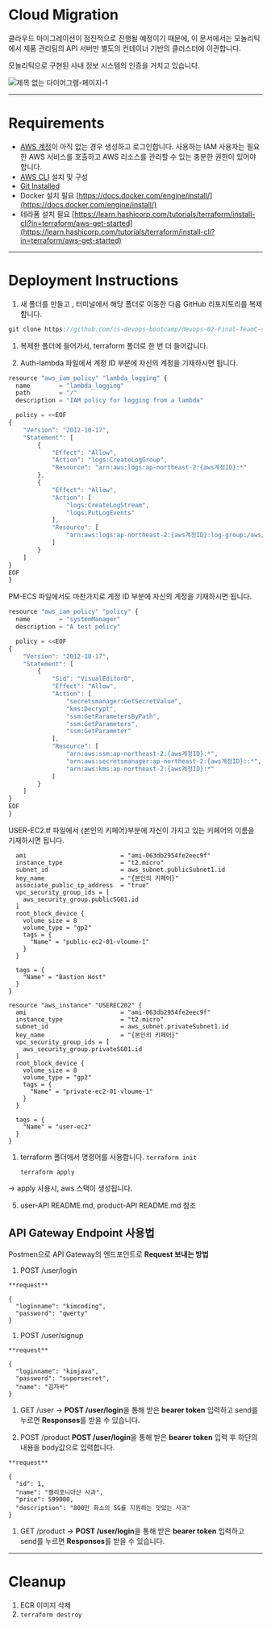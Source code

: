 # Cloud Migration

클라우드 마이그레이션이 점진적으로 진행될 예정이기 때문에, 이 문서에서는 모놀리틱에서 제품 관리팀의 API 서버만 별도의 컨테이너 기반의 클러스터에 이관합니다.

모놀리틱으로 구현된 사내 정보 시스템의 인증을 거치고 있습니다.

![제목 없는 다이어그램-페이지-1](https://user-images.githubusercontent.com/103630651/184686524-264d0bc4-3f04-492e-9242-899d906c6e12.jpg)


---

# ****Requirements****

- [AWS 계정](https://portal.aws.amazon.com/gp/aws/developer/registration/index.html)이 아직 없는 경우 생성하고 로그인합니다. 사용하는 IAM 사용자는 필요한 AWS 서비스를 호출하고 AWS 리소스를 관리할 수 있는 충분한 권한이 있어야 합니다.
- [AWS CLI](https://docs.aws.amazon.com/cli/latest/userguide/install-cliv2.html) 설치 및 구성
- [Git Installed](https://git-scm.com/book/en/v2/Getting-Started-Installing-Git)
- Docker 설치 필요 
[https://docs.docker.com/engine/install/](https://docs.docker.com/engine/install/)
- 테라폼 설치 필요
[https://learn.hashicorp.com/tutorials/terraform/install-cli?in=terraform/aws-get-started](https://learn.hashicorp.com/tutorials/terraform/install-cli?in=terraform/aws-get-started)

---

# ****Deployment Instructions****

1. 새 폴더를 만들고 , 터미널에서 해당 폴더로 이동한 다음 GitHub 리포지토리를 복제합니다.

```jsx
git clone https://github.com/cs-devops-bootcamp/devops-02-Final-TeamC-scenario2.git
```

1. 복제한 폴더에 들어가서, terraform 폴더로 한 번 더 들어갑니다.

1. Auth-lambda 파일에서 계정 ID 부분에 자신의 계정을 기재하시면 됩니다.

```jsx
resource "aws_iam_policy" "lambda_logging" { 
  name        = "lambda_logging"
  path        = "/"
  description = "IAM policy for logging from a lambda"

  policy = <<EOF
{
    "Version": "2012-10-17",
    "Statement": [
        {
            "Effect": "Allow",
            "Action": "logs:CreateLogGroup",
            "Resource": "arn:aws:logs:ap-northeast-2:{aws계정ID}:*"
        },
        {
            "Effect": "Allow",
            "Action": [
                "logs:CreateLogStream",
                "logs:PutLogEvents"
            ],
            "Resource": [
                "arn:aws:logs:ap-northeast-2:{aws계정ID}:log-group:/aws/lambda/auth:*"
            ]
        }
    ]
}
EOF
}
```

PM-ECS 파일에서도 마찬가지로 계정 ID 부분에 자신의 계정을 기재하시면 됩니다.

```jsx
resource "aws_iam_policy" "policy" {
  name        = "systemManager"
  description = "A test policy"

  policy = <<EOF
{
    "Version": "2012-10-17",
    "Statement": [
        {
            "Sid": "VisualEditor0",
            "Effect": "Allow",
            "Action": [
                "secretsmanager:GetSecretValue",
                "kms:Decrypt",
                "ssm:GetParametersByPath",
                "ssm:GetParameters",
                "ssm:GetParameter"
            ],
            "Resource": [
                "arn:aws:ssm:ap-northeast-2:{aws계정ID}:*",
                "arn:aws:secretsmanager:ap-northeast-2:{aws계정ID}::*",
                "arn:aws:kms:ap-northeast-2:{aws계정ID}:*"
            ]
        }
    ]
}
EOF
}

```

USER-EC2.tf 파일에서 {본인의 키페어}부분에 자신이 가지고 있는 키페어의 이름을 기재하시면 됩니다.

```resource "aws_instance" "USEREC201" {
  ami                          = "ami-063db2954fe2eec9f"
  instance_type                = "t2.micro"
  subnet_id                    = aws_subnet.publicSubnet1.id
  key_name                     = "{본인의 키페어}"
  associate_public_ip_address  = "true"
  vpc_security_group_ids = [
    aws_security_group.publicSG01.id
  ]
  root_block_device {
    volume_size = 8
    volume_type = "gp2"
    tags = {
      "Name" = "public-ec2-01-vloume-1"
    }
  }

  tags = {
    "Name" = "Bastion Host"
  }
}

resource "aws_instance" "USEREC202" {
  ami                          = "ami-063db2954fe2eec9f"
  instance_type                = "t2.micro"
  subnet_id                    = aws_subnet.privateSubnet1.id
  key_name                     = "{본인의 키페어}"
  vpc_security_group_ids = [
    aws_security_group.privateSG01.id
  ]
  root_block_device {
    volume_size = 8
    volume_type = "gp2"
    tags = {
      "Name" = "private-ec2-01-vloume-1"
    }
  }

  tags = {
    "Name" = "user-ec2"
  }
}
```

1. terraform 폴더에서 명령어를 사용합니다.
`terraform init`
    
    `terraform apply`
    

→ apply 사용시, aws 스택이 생성됩니다.

5. user-API README.md, product-API README.md 참조

## API Gateway Endpoint 사용법

Postmen으로 API Gateway의 엔드포인트로 **Request 보내는 방법**

1. POST /user/login

```
**request**

{
  "loginname": "kimcoding",
  "password": "qwerty"
}
```

1. POST /user/signup

```
**request**

{
  "loginname": "kimjava",
  "password": "supersecret",
  "name": "김자바"
}
```

1. GET /user
→ **POST /user/login**을 통해 받은 **bearer token** 입력하고 send를 누르면 
**Responses**를 받을 수 있습니다.

1. POST /product
**POST /user/login**을 통해 받은 **bearer token** 입력 후 하단의 내용을 body값으로 입력합니다.

```
**request**

{
  "id": 1,
  "name": "캘리포니아산 사과",
  "price": 599000,
  "description": "800만 화소의 5G를 지원하는 맛있는 사과"
}
```

1. GET /product
→ **POST /user/login**을 통해 받은 **bearer token** 입력하고 send를 누르면 
**Responses**를 받을 수 있습니다.

---

# ****Cleanup****

1. ECR 이미지 삭제
2. `terraform destroy`
